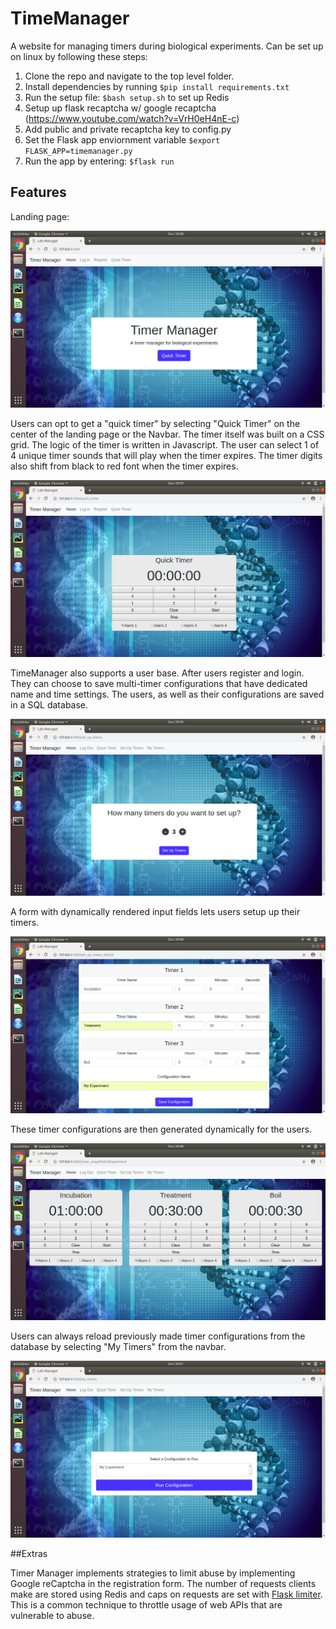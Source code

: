 # TimeManager

A website for managing timers during biological experiments. Can be set up on linux by following these steps: 

1. Clone the repo and navigate to the top level folder.
2. Install dependencies by running `$pip install requirements.txt`
3. Run the setup file: `$bash setup.sh` to set up Redis
4. Setup up flask recaptcha w/ google recaptcha (https://www.youtube.com/watch?v=VrH0eH4nE-c)
5. Add public and private recaptcha key to config.py
6. Set the Flask app enviornment variable `$export FLASK_APP=timemanager.py`
7. Run the app by entering: `$flask run`


## Features

Landing page:

![picture alt](/readme_images/index.png)

Users can opt to get a "quick timer" by selecting "Quick Timer" on the center of the landing page or the Navbar. The 
timer itself was built on a CSS grid. The logic of the timer is written in Javascript. The user can select 1 of 4 unique
timer sounds that will play when the timer expires. The timer digits also shift from black to red font when the timer
expires.

![picture_alt](/readme_images/quick_timer.png)

TimeManager also supports a user base. After users register and login. They can choose to save multi-timer configurations
that have dedicated name and time settings. The users, as well as their configurations are saved in a SQL database.

![picture_alt](/readme_images/timer_setup.png)

A form with dynamically rendered input fields lets users setup up their timers.

![picture_alt](/readme_images/timer_form.png)

These timer configurations are then generated dynamically for the users.

![picture_alt](/readme_images/timer_array.png)

Users can always reload previously made timer configurations from the database by selecting "My Timers" from the navbar.

![picture_alt](/readme_images/my_timers.png)

##Extras

Timer Manager implements strategies to limit abuse by implementing Google reCaptcha in the registration form. The number
of requests clients make are stored using Redis and caps on requests are set with [Flask limiter](https://flask-limiter.readthedocs.io/en/stable/).
This is a common technique to throttle usage of web APIs that are vulnerable to abuse.






 